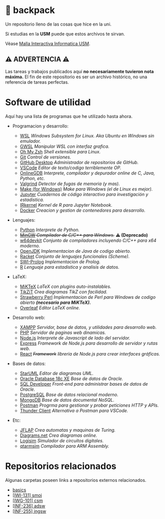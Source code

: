 # 🎒 backpack

Un repositorio lleno de las cosas que hice en la uni.

Si estudias en la **USM** puede que estos archivos te sirvan.

Véase [Malla Interactiva Informatica USM](https://mallas.labcomp.cl/).

## ⚠ ADVERTENCIA ⚠

Las tareas y trabajos publicados aquí **no necesariamente tuvieron nota máxima.**
El fin de este repositorio es ser un archivo histórico, no una referencia de
tareas perfectas.

# Software de utilidad

Aquí hay una lista de programas que he utilizado hasta ahora.

* Programacion y desarrollo:
  * [WSL](https://ubuntu.com/wsl) *Windows Subsystem for Linux. Aka Ubuntu en Windows sin emulador.*
  * [GWSL](https://opticos.github.io/gwsl/) *Manipular WSL con interfaz grafica.*
  * [Oh My Zsh](https://ohmyz.sh/#install) *Shell extensible para Linux.*
  * [Git](https://git-scm.com/) *Control de versiones.*
  * [GitHub Desktop](https://desktop.github.com/) *Administrador de repositorios de GitHub.*
  * [VSCode](https://code.visualstudio.com/) *Editor de texto/codigo terriblemente OP.*
  * [OnlineGDB](https://www.onlinegdb.com/) *Interprete, compilador y depurador online de C, Java, Python, etc.*
  * [Valgrind](https://valgrind.org/) *Detector de fugas de memoria (y mas).*
  * [Make (for Windows)](https://github.com/CarlosSiles67/Make_3.81) *Make para Windows (el de Linux es mejor).*
  * [Jupyter](https://jupyter.org/) *Cuadernos de código interactivo para investigación y estadistica.*
  * [IRkernel](https://irkernel.github.io/) *Kernel de R para Jupyter Notebook.*
  * [Docker](https://www.docker.com/) *Creacion y gestion de contenedores para desarrollo.*

* Lenguajes:
  * [Python](https://www.python.org/downloads/) *Interprete de Python.*
  * ~~[MinGW](https://sourceforge.net/projects/mingw/) *Compilador de C/C++ para Windows.*~~ **⚠ (Deprecado)**
  * [w64devkit](https://github.com/skeeto/w64devkit) *Conjunto de compiladores incluyendo C/C++ para x64 moderno.*
  * [OpenJDK](https://jdk.java.net/archive/) *Implementacion de Java de codigo abierto.*
  * [Racket](https://download.racket-lang.org/) *Conjunto de lenguajes funcionales (Scheme).*
  * [SWI-Prolog](https://www.swi-prolog.org/Download.html) *Implementacion de Prolog.*
  * [R](https://www.r-project.org/) *Lenguaje para estadistica y analisis de datos.*

* LaTeX:
  * [MiKTeX](https://miktex.org/download) *LaTeX con plugins auto-instalables.*
  * [TikZiT](https://tikzit.github.io/) *Crea diagramas TikZ con facilidad.*
  * [Strawberry Perl](https://strawberryperl.com/) *Implementacion de Perl para Windows de codigo abierto **(necesario para MiKTeX).***
  * [Overleaf](https://es.overleaf.com/) *Editor LaTeX online.*

* Desarrollo web:
  * [XAMPP](https://www.apachefriends.org/es/index.html) *Servidor, base de datos, y utilidades para desarrollo web.*
  * [PHP](https://www.php.net/) *Servidor de paginas web dinamicas.*
  * [Node.js](https://nodejs.org/en/) *Interprete de Javascript de lado del servidor.*
  * [Express](https://expressjs.com/) *Framework de Node.js para desarrollo de servidor y rutas web.*
  * [React](https://reactjs.org/) *~~Framework~~ libreria de Node.js para crear interfaces gráficas.*

* Bases de datos:
  * [StarUML](https://staruml.io/) *Editor de diagramas UML.*
  * [Oracle Database 18c XE](https://www.oracle.com/database/technologies/xe18c-downloads.html) *Base de datos de Oracle.*
  * [SQL Developer](https://www.oracle.com/tools/downloads/sqldev-downloads.html) *Front-end para administrar bases de datos de Oracle.*
  * [PostgreSQL](https://www.postgresql.org/) *Base de datos relacional moderno.*
  * [MongoDB](https://www.mongodb.com/) *Base de datos documental NoSQL.*
  * [Postman](https://www.postman.com/) *Progrma para gestionar y probar peticiones HTTP y APIs.*
  * [Thunder Client](https://www.thunderclient.com/) *Alternativa a Postman para VSCode.*

* Etc:
  * [JFLAP](https://github.com/moxwel/backpack/tree/main/05%20%5BINF-155%5D%20Informatica%20Teorica/JFLAP) *Crea automatas y maquinas de Turing.*
  * [Diagrams.net](https://app.diagrams.net/) *Crea diagramas online.*
  * [Logisim](https://github.com/moxwel/backpack/tree/main/11%20%5BINF-245%5D%20Arquitectura%20de%20Computadores/Logisim) *Simulador de circuitos digitales.*
  * [qtarmsim](https://pypi.org/project/qtarmsim/) *Compilador para ARM Assembly.*

# Repositorios relacionados

Algunas carpetas poseen links a repositorios externos relacionados.

* [basics](https://github.com/moxwel/basics)
* [[IWI-131] smoj](https://github.com/moxwel/utfsm-smoj)
* [[IWG-101] csm](https://github.com/moxwel/csm)
* [[INF-236] adsw](https://github.com/moxwel/utfsm-adsw)
* [[INF-255] ingsw](https://github.com/moxwel/utfsm-ingsw)
